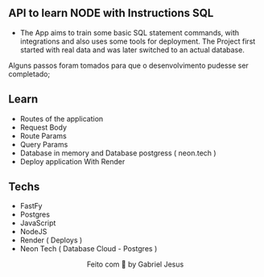 ## API to learn NODE with Instructions SQL

- The App aims to train some basic SQL statement commands, with integrations and also uses some tools for deployment. The Project first started with real data and was later switched to an actual database.

Alguns passos foram tomados para que o desenvolvimento pudesse ser completado;

## Learn 

- Routes of the application
- Request Body
- Route Params
- Query Params
- Database in memory and Database postgress ( neon.tech )
- Deploy application With Render 

## Techs

 - FastFy
 - Postgres
 - JavaScript 
 - NodeJS
 - Render ( Deploys )
 - Neon Tech ( Database Cloud  - Postgres )



<p align="center">
  Feito com 💙 by Gabriel Jesus
</p>



